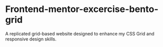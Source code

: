 # Frontend-mentor-excercise-bento-grid
A replicated grid-based website designed to enhance my CSS Grid and responsive design skills.
